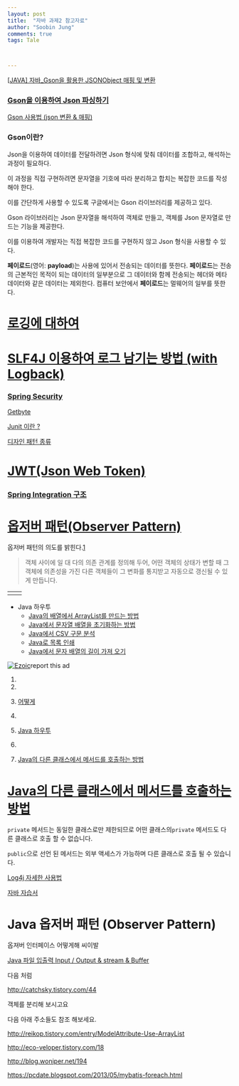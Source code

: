```yaml
---
layout: post
title:  "자바 과제2 참고자료"
author: "Soobin Jung"
comments: true
tags: Tale



---
```


[[JAVA\] 자바_Gson을 활용한 JSONObject 매핑 및 변환](https://mine-it-record.tistory.com/257)

### [Gson을 이용하여 Json 파싱하기](https://ju-hy.tistory.com/67)

[Gson 사용법 (json 변환 & 매핑)](https://ini8262.tistory.com/29)

### Gson이란?

Json을 이용하여 데이터를 전달하려면 Json 형식에 맞춰 데이터를 조합하고, 해석하는 과정이 필요하다.

이 과정을 직접 구현하려면 문자열을 기호에 따라 분리하고 합치는 복잡한 코드를 작성해야 한다.

이를 간단하게 사용할 수 있도록 구글에서는 Gson 라이브러리를 제공하고 있다.

 

Gson 라이브러리는 Json 문자열을 해석하여 객체로 만들고, 객체를 Json 문자열로 만드는 기능을 제공한다.

이를 이용하여 개발자는 직접 복잡한 코드를 구현하지 않고 Json 형식을 사용할 수 있다.

 

**페이로드**(영어: **payload**)는 사용에 있어서 전송되는 데이터를 뜻한다. **페이로드**는 전송의 근본적인 목적이 되는 데이터의 일부분으로 그 데이터와 함께 전송되는 헤더와 메타데이터와 같은 데이터는 제외한다. 컴퓨터 보안에서 **페이로드**는 멀웨어의 일부를 뜻한다.

# [로깅에 대하여](https://enai.tistory.com/35)

# [SLF4J 이용하여 로그 남기는 방법 (with Logback)](https://enai.tistory.com/36)

### [Spring Security](https://codingnotes.tistory.com/70?category=791317)



[Getbyte](https://m.blog.naver.com/writer0713/220921933255)



[Junit 이란 ?](https://galid1.tistory.com/476)

[디자인 패턴 종류](https://galid1.tistory.com/category/Software%20Engineering/%EB%94%94%EC%9E%90%EC%9D%B8%ED%8C%A8%ED%84%B4%28Design%20Pattern%29)

# [JWT(Json Web Token)](https://ksshlee.github.io/spring/java/jwt/)



### [Spring Integration 구조]( https://m.blog.naver.com/PostView.naver?isHttpsRedirect=true&blogId=fltltmxjs&logNo=220008414333)

# [옵저버 패턴(Observer Pattern)](https://johngrib.github.io/wiki/observer-pattern/)

 옵저버 패턴의 의도를 밝힌다.[1](https://johngrib.github.io/wiki/observer-pattern/#fn:gof)

> 객체 사이에 일 대 다의 의존 관계를 정의해 두어, 어떤 객체의 상태가 변할 때 그 객체에 의존성을 가진 다른 객체들이 그 변화를 통지받고 자동으로 갱신될 수 있게 만듭니다.

|      |      |
| ---- | ---- |
|      |      |

- Java 하우투
  - [Java의 배열에서 ArrayList를 만드는 방법](https://www.delftstack.com/ko/howto/java/how-to-create-arraylist-from-array-in-java/)
  - [Java에서 문자열 배열을 초기화하는 방법](https://www.delftstack.com/ko/howto/java/how-to-initialize-a-string-array-in-java/)
  - [Java에서 CSV 구문 분석](https://www.delftstack.com/ko/howto/java/parse-csv-in-java/)
  - [Java로 목록 인쇄](https://www.delftstack.com/ko/howto/java/print-list-java/)
  - [Java에서 문자 배열의 길이 가져 오기](https://www.delftstack.com/ko/howto/java/char-array-length-java/)

[![Ezoic](https://go.ezoic.net/utilcave_com/img/ezoic.png)](https://www.ezoic.com/what-is-ezoic/)report this ad

1. 
2.  

3.  [어떻게](https://www.delftstack.com/ko/howto/)
4.  

5.  [Java 하우투](https://www.delftstack.com/ko/howto/java/)
6.  

7.  [Java의 다른 클래스에서 메서드를 호출하는 방법](https://www.delftstack.com/ko/howto/java/how-to-call-a-method-in-another-class-in-java/)

# [Java의 다른 클래스에서 메서드를 호출하는 방법](https://www.delftstack.com/ko/howto/java/how-to-call-a-method-in-another-class-in-java/)





`private` 메서드는 동일한 클래스로만 제한되므로 어떤 클래스의`private` 메서드도 다른 클래스로 호출 할 수 없습니다.

`public`으로 선언 된 메서드는 외부 액세스가 가능하며 다른 클래스로 호출 될 수 있습니다. 

[Log4j 자세한 사용법](https://calebpro.tistory.com/203)

[자바 자습서](http://www.w3big.com/ko/java/java-string-getbytes.html)

# Java 옵저버 패턴 (Observer Pattern)

옵져버 인터페이스 어떻게해 씨이발 





[Java 파일 입출력 Input / Output & stream & Buffer](https://csw7432.tistory.com/entry/Java-Input-Output-Stream)

다음 처럼

http://catchsky.tistory.com/44 

객체를 분리해 보시고요 



다음 아래 주소들도 참조 해보세요.



http://reikop.tistory.com/entry/ModelAttribute-Use-ArrayList 



http://eco-veloper.tistory.com/18 



http://blog.woniper.net/194 



https://pcdate.blogspot.com/2013/05/mybatis-foreach.html 

